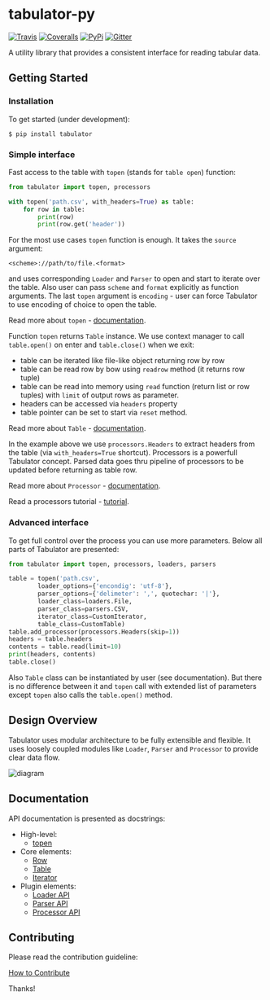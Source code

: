 # tabulator-py

[![Travis](https://img.shields.io/travis/frictionlessdata/tabulator-py/master.svg)](https://travis-ci.org/frictionlessdata/tabulator-py)
[![Coveralls](http://img.shields.io/coveralls/frictionlessdata/tabulator-py.svg?branch=master)](https://coveralls.io/r/frictionlessdata/tabulator-py?branch=master)
[![PyPi](https://img.shields.io/pypi/v/tabulator.svg)](https://pypi.python.org/pypi/tabulator)
[![Gitter](https://img.shields.io/gitter/room/frictionlessdata/chat.svg)](https://gitter.im/frictionlessdata/chat)

A utility library that provides a consistent interface for reading tabular data.

## Getting Started

### Installation

To get started (under development):

```
$ pip install tabulator
```

### Simple interface

Fast access to the table with `topen` (stands for `table open`) function:

```python
from tabulator import topen, processors

with topen('path.csv', with_headers=True) as table:
    for row in table:
        print(row)
        print(row.get('header'))
```

For the most use cases `topen` function is enough. It takes the
`source` argument:

```
<scheme>://path/to/file.<format>
```
and uses corresponding `Loader` and `Parser` to open and start to iterate
over the table. Also user can pass `scheme` and `format` explicitly
as function arguments. The last `topen` argument is `encoding` - user can force Tabulator
to use encoding of choice to open the table.

Read more about `topen` - [documentation](https://github.com/frictionlessdata/tabulator-py/blob/master/tabulator/topen.py).

Function `topen` returns `Table` instance. We use context manager
to call `table.open()` on enter and `table.close()` when we exit:
- table can be iterated like file-like object returning row by row
- table can be read row by bow using `readrow` method (it returns row tuple)
- table can be read into memory using `read` function (return list or row tuples)
with `limit` of output rows as parameter.
- headers can be accessed via `headers` property
- table pointer can be set to start via `reset` method.

Read more about `Table` - [documentation](https://github.com/frictionlessdata/tabulator-py/blob/master/tabulator/table.py).

In the example above we use `processors.Headers` to extract headers
from the table (via `with_headers=True` shortcut). Processors is a powerfull
Tabulator concept. Parsed data goes thru pipeline of processors to be updated before
returning as table row.

Read more about `Processor` - [documentation](https://github.com/frictionlessdata/tabulator-py/blob/master/tabulator/processors/api.py).

Read a processors tutorial - [tutorial](https://github.com/frictionlessdata/tabulator-py/blob/master/docs/processors.md).

### Advanced interface

To get full control over the process you can use more parameters.
Below all parts of Tabulator are presented:

```python
from tabulator import topen, processors, loaders, parsers

table = topen('path.csv',
        loader_options={'encondig': 'utf-8'},
        parser_options={'delimeter': ',', quotechar: '|'},
        loader_class=loaders.File,
        parser_class=parsers.CSV,
        iterator_class=CustomIterator,
        table_class=CustomTable)
table.add_processor(processors.Headers(skip=1))
headers = table.headers
contents = table.read(limit=10)
print(headers, contents)
table.close()
```

Also `Table` class can be instantiated by user (see documentation).
But there is no difference between it and `topen` call with extended
list of parameters except `topen` also calls the `table.open()` method.

## Design Overview

Tabulator uses modular architecture to be fully extensible and flexible.
It uses loosely coupled modules like `Loader`, `Parser` and `Processor`
to provide clear data flow.

![diagram](docs/diagram.png)

## Documentation

API documentation is presented as docstrings:
- High-level:
    - [topen](https://github.com/frictionlessdata/tabulator-py/blob/master/tabulator/topen.py)
- Core elements:
    - [Row](https://github.com/frictionlessdata/tabulator-py/blob/master/tabulator/row.py)
    - [Table](https://github.com/frictionlessdata/tabulator-py/blob/master/tabulator/table.py)
    - [Iterator](https://github.com/frictionlessdata/tabulator-py/blob/master/tabulator/iterator.py)
- Plugin elements:
    - [Loader API](https://github.com/frictionlessdata/tabulator-py/blob/master/tabulator/loaders/api.py)
    - [Parser API](https://github.com/frictionlessdata/tabulator-py/blob/master/tabulator/parsers/api.py)
    - [Processor API](https://github.com/frictionlessdata/tabulator-py/blob/master/tabulator/processors/api.py)

## Contributing

Please read the contribution guideline:

[How to Contribute](CONTRIBUTING.md)

Thanks!
